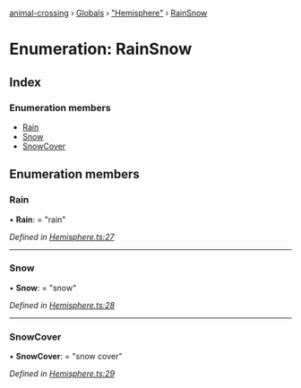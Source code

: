 [animal-crossing](../README.md) › [Globals](../globals.md) › ["Hemisphere"](../modules/_hemisphere_.md) › [RainSnow](_hemisphere_.rainsnow.md)

# Enumeration: RainSnow

## Index

### Enumeration members

* [Rain](_hemisphere_.rainsnow.md#rain)
* [Snow](_hemisphere_.rainsnow.md#snow)
* [SnowCover](_hemisphere_.rainsnow.md#snowcover)

## Enumeration members

###  Rain

• **Rain**: = "rain"

*Defined in [Hemisphere.ts:27](https://github.com/Norviah/animal-crossing/blob/e9cea70/module/types/Hemisphere.ts#L27)*

___

###  Snow

• **Snow**: = "snow"

*Defined in [Hemisphere.ts:28](https://github.com/Norviah/animal-crossing/blob/e9cea70/module/types/Hemisphere.ts#L28)*

___

###  SnowCover

• **SnowCover**: = "snow cover"

*Defined in [Hemisphere.ts:29](https://github.com/Norviah/animal-crossing/blob/e9cea70/module/types/Hemisphere.ts#L29)*
